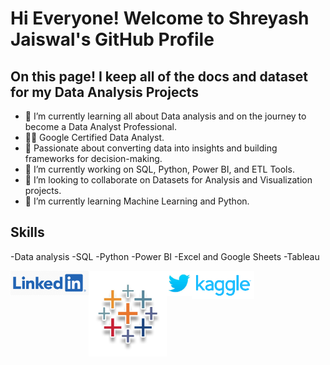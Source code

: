 # Hi Everyone! Welcome to Shreyash Jaiswal's GitHub Profile

## On this page! I keep all of the docs and dataset for my Data Analysis Projects
- 🌱 I’m currently learning all about Data analysis and on the journey to become a Data Analyst Professional.
-  👩‍💻 Google Certified Data Analyst.
-  🎯 Passionate about converting data into insights and building frameworks for decision-making.
-  🔭 I’m currently working on SQL, Python, Power BI, and ETL Tools.
-  👯 I’m looking to collaborate on Datasets for Analysis and Visualization projects.
-  🌱 I’m currently learning Machine Learning and Python.


## Skills
-Data analysis
-SQL
-Python
-Power BI
-Excel and Google Sheets
-Tableau

<a href ="https://www.linkedin.com/in/jaiswalshreyash1/">
<img align ="left" alt="Linkedin" width ="125px" ,height="22px"
     src="linkedin official logo.png">
     </a>     
     
<a href ="https://public.tableau.com/app/profile/shreyash.jaiswal5812">
<img align ="left" alt="Linkedin" width ="125px" ,height="22px"
     src="tablea_logo_1662021296.webp">
     </a>
     
<a href ="https://twitter.com/Shreyash_j7">
<img align ="left" alt="Twitter" width ="40px" ,height="22px"
     src="twitter3.png">
     </a>

     
<a href ="https://www.kaggle.com/shreyashjaiswalshrey">
<img align ="left" alt="Kaggle" width ="100px" ,height="22px"
     src="kaggle.png">
     </a>
<!--
**jaiswalshreyash1/jaiswalshreyash1** is a ✨ _special_ ✨ repository because its `README.md` (this file) appears on your GitHub profile.

Here are some ideas to get you started:

- 🔭 I’m currently working on ...
- 🌱 I’m currently learning ...
- 👯 I’m looking to collaborate on ...
- 🤔 I’m looking for help with ...
- 💬 Ask me about ...
- 📫 How to reach me: ...
- 😄 Pronouns: ...
- ⚡ Fun fact: ...
-->
